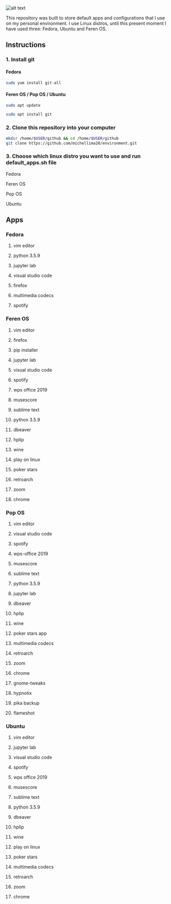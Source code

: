 ![alt text](https://www.hardware.com.br/static/20160729/li.png)

This repository was built to store default apps and configurations that I use on my personal environment. I use Linux distros, until this present moment I have used three: Fedora, Ubuntu and Feren OS.

## Instructions

### 1. Install git

#### Fedora

```bash
sudo yum install git-all
```

#### Feren OS / Pop OS / Ubuntu

```bash
sudo apt update
```

```bash
sudo apt install git
```

### 2. Clone this repository into your computer

```bash
mkdir /home/$USER/github && cd /home/$USER/github
git clone https://github.com/michellima28/environment.git
```

### 3. Choose which linux distro you want to use and run default_apps.sh file

Fedora

Feren OS

Pop OS

Ubuntu

## Apps

### Fedora

1. vim editor

2. python 3.5.9

3. jupyter lab

4. visual studio code

5. firefox

6. multimedia codecs

7. spotify

### Feren OS

1. vim editor

2. firefox

3. pip installer

4. jupyter lab

5. visual studio code

6. spotify

7. wps office 2019

8. musescore

9. sublime text

10. python 3.5.9

11. dbeaver

12. hplip

13. wine

14. play on linux

15. poker stars

16. retroarch

17. zoom

18. chrome

### Pop OS

1. vim editor

2. visual studio code

3. spotify

4. wps-office 2019

5. musescore

6. sublime text

7. python 3.5.9

8. jupyter lab

9. dbeaver

10. hplip

11. wine

12. poker stars app

13. multimedia codecs

14. retroarch

15. zoom

16. chrome

17. gnome-tweaks

18. hypnotix

19. pika backup

20. flameshot
 
### Ubuntu

1. vim editor

2. jupyter lab

3. visual studio code

4. spotify

5. wps office 2019

6. musescore

7. sublime text

8. python 3.5.9

9. dbeaver

10. hplip

11. wine

12. play on linux

13. poker stars

14. multimedia codecs

15. retroarch

16. zoom

17. chrome
